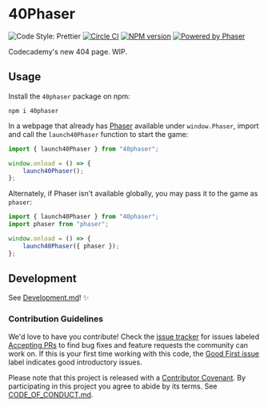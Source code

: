 # 40Phaser

![Code Style: Prettier](https://img.shields.io/badge/code_style-prettier-brightgreen.svg)
[![Circle CI](https://img.shields.io/circleci/build/github/Codecademy/40Phaser.svg)](https://circleci.com/gh/Codecademy/40Phaser)
[![NPM version](https://badge.fury.io/js/40phaser.svg)](https://badge.fury.io/js/40phaser)
[![Powered by Phaser](https://img.shields.io/badge/powered%20by-phaser-blueviolet.svg)](https://phaser.io)

Codecademy's new 404 page.
WIP.

## Usage

Install the `40phaser` package on npm:

```
npm i 40phaser
```

In a webpage that already has [Phaser](https://phaser.io) available under `window.Phaser`, import and call the `launch40Phaser` function to start the game:

```js
import { launch40Phaser } from "40phaser";

window.onload = () => {
    launch40Phaser();
};
```

Alternately, if Phaser isn't available globally, you may pass it to the game as `phaser`:

```js
import { launch40Phaser } from "40phaser";
import phaser from "phaser";

window.onload = () => {
    launch40Phaser({ phaser });
};
```

## Development

See [Development.md](./docs/Development.md)! ✨

### Contribution Guidelines

We'd love to have you contribute!
Check the [issue tracker](https://github.com/Codecademy/40Phaser/issues) for issues labeled [Accepting PRs](https://github.com/Codecademy/40Phaser/issues?utf8=%E2%9C%93&q=is%3Aissue+is%3Aopen+label%3A%22Accepting+PRs%22) to find bug fixes and feature requests the community can work on.
If this is your first time working with this code, the [Good First issue](https://github.com/Codecademy/guidelines/issues?utf8=%E2%9C%93&q=is%3Aissue+is%3Aopen+label%3A%22Good+First+Issue%22+) label indicates good introductory issues.

Please note that this project is released with a [Contributor Covenant](https://www.contributor-covenant.org).
By participating in this project you agree to abide by its terms.
See [CODE_OF_CONDUCT.md](./CODE_OF_CONDUCT.md).
